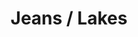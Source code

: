 ---
inv_num: 2016-104
add_credit:
url: 2016-104-jeans-lakes
title: Jeans / Lakes
year: '2016'
display_year: '2016'
medium: 1920x1080 H.264/MPEG-4 Part 10 looped digital file (from 11 lossless TIFS),
  media player, 65–75” flatscreen, armature, various cables
dims:
pitch:
ps:
live_url:
youtube:
related_code:
subheading:
download:
commission:
related:
layout: things-i-made
---